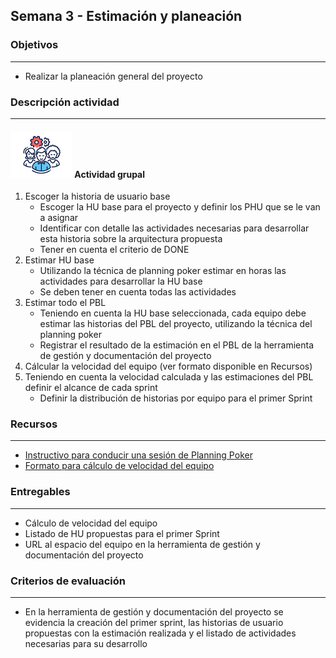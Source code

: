 
## Semana 3 - Estimación y planeación

### Objetivos

---
* Realizar la planeación general del proyecto


### Descripción actividad

---
#### ![](./../../assets/images/grupo.png) Actividad grupal

1. Escoger la historia de usuario base
   * Escoger la HU base para el proyecto y definir los PHU que se le van a asignar
   * Identificar con detalle las actividades necesarias para desarrollar esta historia sobre la arquitectura propuesta
   * Tener en cuenta el criterio de DONE
2. Estimar HU base
   * Utilizando la técnica de planning poker estimar en horas las actividades para desarrollar la HU base
   * Se deben tener en cuenta todas las actividades
3. Estimar todo el PBL
   * Teniendo en cuenta la HU base seleccionada, cada equipo debe estimar las historias del PBL del proyecto, utilizando la técnica del planning poker
   * Registrar el resultado de la estimación en el PBL de la herramienta de gestión y documentación del proyecto
4. Cálcular la velocidad del equipo (ver formato disponible en Recursos)
5. Teniendo en cuenta la velocidad calculada y las estimaciones del PBL definir el alcance de cada sprint
   * Definir la distribución de historias por equipo para el primer Sprint

 
### Recursos 

---
* [Instructivo para conducir una sesión de Planning Poker](https://avargas20.github.io/MISW-Procesos/semanas/semana3/s3_planning_poker)
* [Formato para cálculo de velocidad del equipo](https://uniandes.sharepoint.com/:x:/s/mod/EaFGVWA394xLlQW062vwKBMBzqxOKxb2z7Y_u-KZ84bHDQ?e=2CMAnO)

### Entregables

---
* Cálculo de velocidad del equipo
* Listado de HU propuestas para el primer Sprint
* URL al espacio del equipo en la herramienta de gestión y documentación del proyecto

### Criterios de evaluación

---
* En la herramienta de gestión y documentación del proyecto se evidencia la creación del primer sprint, las historias de usuario propuestas con la estimación realizada y el listado de actividades necesarias para su desarrollo
